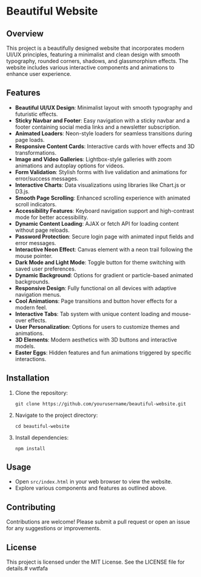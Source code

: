 # Beautiful Website

## Overview
This project is a beautifully designed website that incorporates modern UI/UX principles, featuring a minimalist and clean design with smooth typography, rounded corners, shadows, and glassmorphism effects. The website includes various interactive components and animations to enhance user experience.

## Features
- **Beautiful UI/UX Design**: Minimalist layout with smooth typography and futuristic effects.
- **Sticky Navbar and Footer**: Easy navigation with a sticky navbar and a footer containing social media links and a newsletter subscription.
- **Animated Loaders**: Neon-style loaders for seamless transitions during page loads.
- **Responsive Content Cards**: Interactive cards with hover effects and 3D transformations.
- **Image and Video Galleries**: Lightbox-style galleries with zoom animations and autoplay options for videos.
- **Form Validation**: Stylish forms with live validation and animations for error/success messages.
- **Interactive Charts**: Data visualizations using libraries like Chart.js or D3.js.
- **Smooth Page Scrolling**: Enhanced scrolling experience with animated scroll indicators.
- **Accessibility Features**: Keyboard navigation support and high-contrast mode for better accessibility.
- **Dynamic Content Loading**: AJAX or fetch API for loading content without page reloads.
- **Password Protection**: Secure login page with animated input fields and error messages.
- **Interactive Neon Effect**: Canvas element with a neon trail following the mouse pointer.
- **Dark Mode and Light Mode**: Toggle button for theme switching with saved user preferences.
- **Dynamic Background**: Options for gradient or particle-based animated backgrounds.
- **Responsive Design**: Fully functional on all devices with adaptive navigation menus.
- **Cool Animations**: Page transitions and button hover effects for a modern feel.
- **Interactive Tabs**: Tab system with unique content loading and mouse-over effects.
- **User Personalization**: Options for users to customize themes and animations.
- **3D Elements**: Modern aesthetics with 3D buttons and interactive models.
- **Easter Eggs**: Hidden features and fun animations triggered by specific interactions.

## Installation
1. Clone the repository:
   ```
   git clone https://github.com/yourusername/beautiful-website.git
   ```
2. Navigate to the project directory:
   ```
   cd beautiful-website
   ```
3. Install dependencies:
   ```
   npm install
   ```

## Usage
- Open `src/index.html` in your web browser to view the website.
- Explore various components and features as outlined above.

## Contributing
Contributions are welcome! Please submit a pull request or open an issue for any suggestions or improvements.

## License
This project is licensed under the MIT License. See the LICENSE file for details.#   v w t f a f a  
 